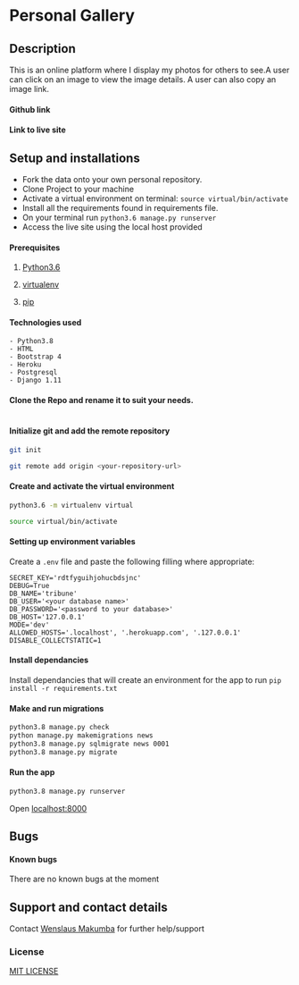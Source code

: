 # Personal Gallery




## Description
This is an online platform where I display my photos for others to see.A user can click on an image to view the image details. A user can also copy an image link. 

#### Github link



#### Link to live site



## Setup and installations
* Fork the data onto your own personal repository.
* Clone Project to your machine
* Activate a virtual environment on terminal: `source virtual/bin/activate`
* Install all the requirements found in requirements file.
* On your terminal run `python3.6 manage.py runserver`
* Access the live site using the local host provided


#### Prerequisites
1. [Python3.6](https://www.python.org/downloads/)

2. [virtualenv](https://virtualenv.pypa.io/en/stable/installation/)
3. [pip](https://pip.pypa.io/en/stable/installing/)

#### Technologies used
    - Python3.8
    - HTML
    - Bootstrap 4
    - Heroku
    - Postgresql
    - Django 1.11

#### Clone the Repo and rename it to suit your needs.
```bash

```
#### Initialize git and add the remote repository
```bash
git init
```
```bash
git remote add origin <your-repository-url>
```

#### Create and activate the virtual environment
```bash
python3.6 -m virtualenv virtual
```

```bash
source virtual/bin/activate
```

#### Setting up environment variables
Create a `.env` file and paste  the following filling where appropriate:
```
SECRET_KEY='rdtfyguihjohucbdsjnc'
DEBUG=True
DB_NAME='tribune'
DB_USER='<your database name>'
DB_PASSWORD='<password to your database>'
DB_HOST='127.0.0.1'
MODE='dev'
ALLOWED_HOSTS='.localhost', '.herokuapp.com', '.127.0.0.1'
DISABLE_COLLECTSTATIC=1
```

#### Install dependancies
Install dependancies that will create an environment for the app to run
`pip install -r requirements.txt`

#### Make and run migrations
```bash
python3.8 manage.py check
python manage.py makemigrations news
python3.8 manage.py sqlmigrate news 0001
python3.8 manage.py migrate
```

#### Run the app
```bash
python3.8 manage.py runserver
```
Open [localhost:8000](http://127.0.0.1:8000/)


## Bugs
#### Known bugs
There are no known bugs at the moment 



## Support and contact details
Contact [Wenslaus Makumba](makumbaw@gmail.com) for further help/support

### License
[MIT LICENSE](LICENCE)

